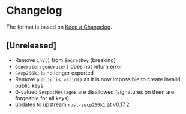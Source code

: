 # Changelog

The format is based on [Keep a Changelog]. 

[Keep a Changelog]: http://keepachangelog.com/en/1.0.0/

## [Unreleased]
- Remove `inv()` from `SecretKey` (breaking)
- `Generate::generate()` does not return error
- `Secp256k1` is no longer exported 
- Remove `public_is_valid()` as it is now impossible to create invalid public keys
- 0-valued `Secp::Message`s are disallowed (signatures on them are forgeable for all keys)
- updates to upstream `rust-secp256k1` at v0.17.2
